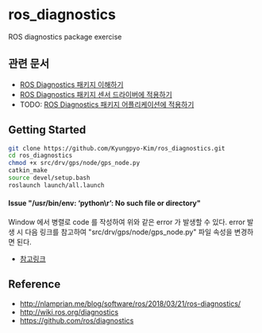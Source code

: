 # ros_diagnostics
ROS diagnostics package exercise

## 관련 문서
* [ROS Diagnostics 패키지 이해하기](https://kyungpyo-kim.github.io/study/ROS-Diagnostics-%ED%8C%A8%ED%82%A4%EC%A7%80-%EC%9D%B4%ED%95%B4%ED%95%98%EA%B8%B0/)
* [ROS Diagnostics 패키지 센서 드라이버에 적용하기](https://kyungpyo-kim.github.io/study/ROS-Diagnostics-%ED%8C%A8%ED%82%A4%EC%A7%80-%EC%84%BC%EC%84%9C-%EB%93%9C%EB%9D%BC%EC%9D%B4%EB%B2%84%EC%97%90-%EC%A0%81%EC%9A%A9%ED%95%98%EA%B8%B0/)
* TODO: [ROS Diagnostics 패키지 어플리케이션에 적용하기](https://kyungpyo-kim/github.io)

## Getting Started

```bash
git clone https://github.com/Kyungpyo-Kim/ros_diagnostics.git
cd ros_diagnostics
chmod +x src/drv/gps/node/gps_node.py
catkin_make
source devel/setup.bash
roslaunch launch/all.launch
```

#### Issue "/usr/bin/env: ‘python\r’: No such file or directory"
Window 에서 병렬로 code 를 작성하여 위와 같은 error 가 발생할 수 있다.
error 발생 시 다음 링크를 참고하여 "src/drv/gps/node/gps_node.py" 파일 속성을 변경하면 된다.
* [참고링크](https://118k.tistory.com/706)

## Reference
* http://nlamprian.me/blog/software/ros/2018/03/21/ros-diagnostics/
* http://wiki.ros.org/diagnostics
* https://github.com/ros/diagnostics
